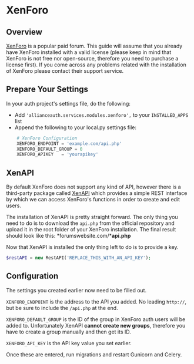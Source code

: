 # XenForo

## Overview
[XenForo](https://xenforo.com/) is a popular paid forum. This guide will assume that you already have XenForo installed with a valid license (please keep in mind that XenForo is not free nor open-source, therefore you need to purchase a license first). If you come across any problems related with the installation of XenForo please contact their support service.

## Prepare Your Settings
In your auth project's settings file, do the following:
 - Add `'allianceauth.services.modules.xenforo',` to your `INSTALLED_APPS` list
 - Append the following to your local.py settings file:

```python
    # XenForo Configuration
    XENFORO_ENDPOINT = 'example.com/api.php'
    XENFORO_DEFAULT_GROUP = 0
    XENFORO_APIKEY   = 'yourapikey'
```

## XenAPI

By default XenForo does not support any kind of API, however there is a third-party package called [XenAPI](https://github.com/Contex/XenAPI) which provides a simple REST interface by which we can access XenForo's functions in order to create and edit users.

The installation of XenAPI is pretty straight forward. The only thing you need to do is to download the `api.php` from the official repository and upload it in the root folder of your XenForo installation. The final result should look like this:
*forumswebsite.com/***api.php**

Now that XenAPI is installed the only thing left to do is to provide a key.

```php
$restAPI = new RestAPI('REPLACE_THIS_WITH_AN_API_KEY');
```

## Configuration

The settings you created earlier now need to be filled out.

`XENFORO_ENDPOINT` is the address to the API you added. No leading `http://`, but be sure to include the `/api.php` at the end.

`XENFORO_DEFAULT_GROUP` is the ID of the group in XenForo auth users will be added to. Unfortunately XenAPI **cannot create new groups**, therefore you have to create a group manually and then get its ID.

`XENFORO_API_KEY` is the API key value you set earlier.

Once these are entered, run migrations and restart Gunicorn and Celery.

